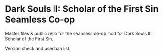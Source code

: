 # Dark Souls II: Scholar of the First Sin Seamless Co-op

Master files & public repo for the seamless co-op mod for Dark Souls II: Scholar of the First Sin.

Version check and user ban list.

